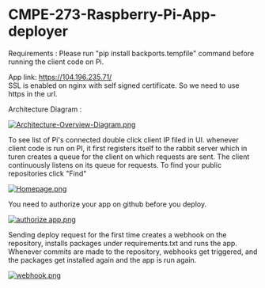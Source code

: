 # CMPE-273-Raspberry-Pi-App-deployer

Requirements :
Please run "pip install backports.tempfile" command before running the client code on Pi.



App link:  https://104.196.235.71/  
SSL is enabled on nginx with self signed certificate. So we need to use https in the url.

Architecture Diagram :  

[![Architecture-Overview-Diagram.png](https://s22.postimg.org/mvz6w7cf5/Architecture-_Overview-_Diagram.png)](https://postimg.org/image/4gepysyal/)

To see list of Pi's connected double click client IP filed in UI. 
whenever client code is run on PI, it first registers itself to the rabbit server which in turen creates a queue for the client on which requests are sent. The client continuously listens on its queue for requests.
To find your public repositories click "Find"

[![Homepage.png](https://s14.postimg.org/jxms8d49t/Homepage.png)](https://postimg.org/image/kn5kkq4t9/)

You need to authorize your app on github before you deploy.

[![authorize app.png](https://s30.postimg.org/64zlh15v5/authorize_app.png)](https://postimg.org/image/vb0jnv759/)

Sending deploy request for the first time creates a webhook on the repository, installs packages under requirements.txt and runs the app.
Whenever commits are made to the repository, webhooks get triggered, and the packages get installed again and the app is run again.

[![webhook.png](https://s16.postimg.org/w2gnlyz9x/webhook.png)](https://postimg.org/image/x4qu4ii35/)
